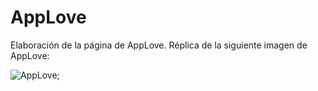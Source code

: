 # AppLove

Elaboración de la página de AppLove.
Réplica de la siguiente imagen de AppLove:

![AppLove](assets/images/AppLove.PNG "AppLove");

